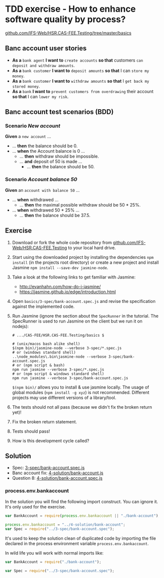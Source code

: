 # TDD exercise - How to enhance software quality by process?

[github.com/IFS-Web/HSR.CAS-FEE.Testing/tree/master/basics](https://github.com/IFS-Web/HSR.CAS-FEE.Testing/tree/master/basics)


## Banc account user stories

* **As a** `bank agent` **I want to** `create accounts` **so that** customers `can deposit and withdraw amounts`.
* **As a** `bank customer` **I want to** `deposit amounts` **so that** I can `store my money`.
* **As a** `bank customer` **I want to** `withdraw amounts` **so that** I `get back my stored money`.
* **As a** `bank` **I want to** `prevent customers from overdrawing` their account **so that** I can `lower my risk`.


## Banc account test scenarios (BDD)

### Scenario *New account*
**Given** a `new account` …
* … **then** the balance should be 0.
* … **when** the Account balance is 0 …
	* … **then** withdraw should be impossible.
	* … **and** deposit of 50 is made …
		* … **then** the balance should be 50.

### Scenario *Account balance 50*
**Given** an `account with balance 50` …
* … **when** withdrawed …
	* … **then** the maximal possible withdraw should be 50 * 25%.
* … **when** withdrawed 50 * 25% …
	* … **then** the balance should be 37.5.


## Exercise

1. Download or fork the whole code repository from [github.com/IFS-Web/HSR.CAS-FEE.Testing](https://github.com/IFS-Web/HSR.CAS-FEE.Testing) to your local hard drive.
2. Start using the downloaded project by installing the dependencies `npm install` (in the projects root directory) or create a new project and install Jasmine `npm install --save-dev jasmine-node`.
3. Take a look at the following links to get familiar with Jasmine:
	* http://evanhahn.com/how-do-i-jasmine/
	* https://jasmine.github.io/edge/introduction.html
4. Open `basics/3-spec/bank-account.spec.js` and revise the specification against the implemented code.
5. Run Jasmine (ignore the section about the `SpecRunner` in the tutorial. The SpecRunner is used to run Jasmine on the client but we run it on nodejs):
	```shell
	# .../CAS-FEE/HSR.CAS-FEE.Testing/basics $

	# (unix/macos bash alike shell)
	$(npm bin)/jasmine-node --verbose 3-spec/*.spec.js
	# or (windows standard shell)
	..\node_modules\.bin\jasmine-node --verbose 3-spec/bank-account.spec.js
	# or (npm script & bash)
	npm run jasmine --verbose 3-spec/*.spec.js
	# or (npm script & windows standard shell)
	npm run jasmine --verbose 3-spec/bank-account.spec.js

	```
	`$(npm bin)/` allows you to install & use jasmine locally.
	The usage of global modules (`npm install -g xyz`) is not recommended.
	Different projects may use different versions of a library/tool.

6. The tests should not all pass (because we didn't fix the broken return yet)!
7. Fix the broken return statement.
8. Tests should pass!
9. How is this development cycle called?


## Solution

* Spec: [3-spec/bank-account.spec.js](./3-spec/bank-account.spec.js)
* Banc account fix: [4-solution/bank-account.js](./4-solution/bank-account.js)
* Question 8: [4-solution/bank-account.spec.js](./4-solution/bank-account.spec.js)

### process.env.bankaccount

In the solution you will find the following import construct. You can ignore it. It's only used for the exercise.

```javascript
var BankAccount = require(process.env.bankaccount || "./bank-account");
```
```javascript
process.env.bankaccount = "../4-solution/bank-account";
var Spec = require("../3-spec/bank-account.spec");
```
It's used to keep the solution clean of duplicated code by importing the file declared in the process environment variable `process.env.bankaccount`.

In wild life you will work with normal imports like:

```javascript
var BankAccount = require("./bank-account");
```
```javascript
var Spec = require("../3-spec/bank-account.spec");
```
